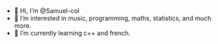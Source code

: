 - 👋 Hi, I’m @Samuel-col
- 👀 I’m interested in music, programming, maths, statistics, and much more.
- 🌱 I’m currently learning c++ and french.

<!---
Samuel-col/Samuel-col is a ✨ special ✨ repository because its `README.md` (this file) appears on your GitHub profile.
You can click the Preview link to take a look at your changes.
--->
